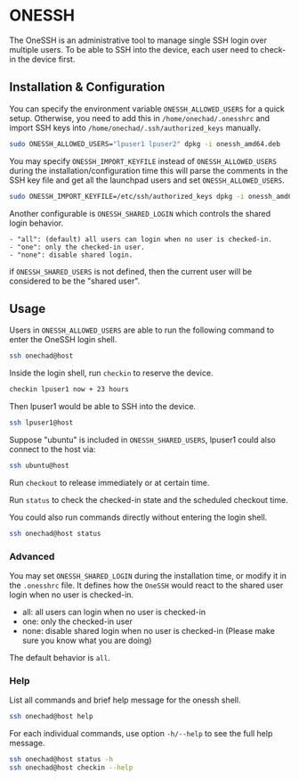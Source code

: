 # ONESSH

The OneSSH is an administrative tool to manage single SSH login over
multiple users. To be able to SSH into the device, each user need to
check-in the device first.

## Installation & Configuration

You can specify the environment variable `ONESSH_ALLOWED_USERS` for a quick
setup. Otherwise, you need to add this in `/home/onechad/.onesshrc` and
import SSH keys into `/home/onechad/.ssh/authorized_keys` manually.

```bash
sudo ONESSH_ALLOWED_USERS="lpuser1 lpuser2" dpkg -i onessh_amd64.deb
```

You may specify `ONESSH_IMPORT_KEYFILE` instead of `ONESSH_ALLOWED_USERS`
during the installation/configuration time this will parse the comments
in the SSH key file and get all the launchpad users and set `ONESSH_ALLOWED_USERS`.

```bash
sudo ONESSH_IMPORT_KEYFILE=/etc/ssh/authorized_keys dpkg -i onessh_amd64.deb
```

Another configurable is `ONESSH_SHARED_LOGIN` which controls the shared
login behavior.

    - "all": (default) all users can login when no user is checked-in.
    - "one": only the checked-in user.
    - "none": disable shared login.

if `ONESSH_SHARED_USERS` is not defined, then the current user will be
considered to be the "shared user".

## Usage

Users in `ONESSH_ALLOWED_USERS` are able to run the following command to
enter the OneSSH login shell.

```bash
ssh onechad@host
```

Inside the login shell, run `checkin` to reserve the device.

```bash
checkin lpuser1 now + 23 hours
```

Then lpuser1 would be able to SSH into the device.

```bash
ssh lpuser1@host
```

Suppose "ubuntu" is included in `ONESSH_SHARED_USERS`, lpuser1 could also
connect to the host via:

```bash
ssh ubuntu@host
```

Run `checkout` to release immediately or at certain time.

Run `status` to check the checked-in state and the scheduled checkout time.

You could also run commands directly without entering the login shell.

```bash
ssh onechad@host status
```

### Advanced

You may set `ONESSH_SHARED_LOGIN` during the installation time, or modify it in
the `.onesshrc` file. It defines how the `OneSSH` would react to the shared
user login when no user is checked-in.

- all:  all users can login when no user is checked-in
- one:  only the checked-in user
- none: disable shared login when no user is checked-in
              (Please make sure you know what you are doing)

The default behavior is `all`.

### Help

List all commands and brief help message for the onessh shell.

```bash
ssh onechad@host help
```

For each individual commands, use option `-h/--help` to see the full
help message.

```bash
ssh onechad@host status -h
ssh onechad@host checkin --help
```
